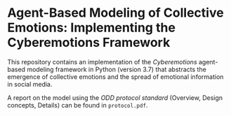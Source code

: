 # Agent-Based Modeling of Collective Emotions: Implementing the Cyberemotions Framework

This repository contains an implementation of the _Cyberemotions_ agent-based modeling framework in Python (version 3.7) that abstracts the emergence of collective emotions and the spread of emotional information in social media.

A report on the model using the _ODD protocol standard_ (Overview, Design concepts, Details) can be found in `protocol.pdf`.
